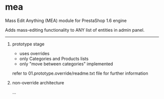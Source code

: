# mea

Mass Edit Anything (MEA) module for PrestaShop 1.6 engine

Adds mass-editing functionality to ANY list of entities in admin panel.

----------------------------------------------------------------
01. prototype stage 
    - uses overrides
    - only Categories and Products lists
    - only "move between categories" implemented
    
    refer to  01.prototype.override/readme.txt file for further information
    
02. non-override architecture
    
    ...
